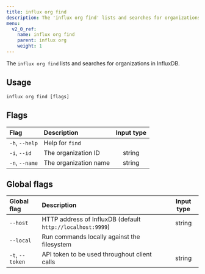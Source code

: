 ```yaml
---
title: influx org find
description: The 'influx org find' lists and searches for organizations in InfluxDB.
menu:
  v2_0_ref:
    name: influx org find
    parent: influx org
    weight: 1
---
```


The `influx org find` lists and searches for organizations in InfluxDB.

## Usage
```
influx org find [flags]
```

## Flags
| Flag           | Description           | Input type  |
|:----           |:-----------           |:----------: |
| `-h`, `--help` | Help for `find`         |             |
| `-i`, `--id`   | The organization ID   | string      |
| `-n`, `--name` | The organization name | string      |

## Global flags
| Global flag     | Description                                                | Input type |
|:-----------     |:-----------                                                |:----------:|
| `--host`        | HTTP address of InfluxDB (default `http://localhost:9999`) | string     |
| `--local`       | Run commands locally against the filesystem                |            |
| `-t`, `--token` | API token to be used throughout client calls               | string     |
